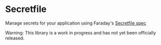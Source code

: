 # Secretfile

Manage secrets for your application using Faraday's [Secretfile spec](https://github.com/faradayio/Secretfile)

Warning: This library is a work in progress and has not yet been officially released.